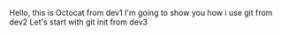 Hello, this is Octocat from dev1
I'm going to show you how i use git from dev2
Let's start with git init from dev3
